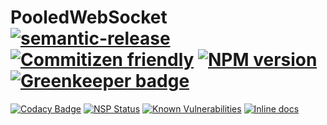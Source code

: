 # PooledWebSocket [![semantic-release](https://img.shields.io/badge/%20%20%F0%9F%93%A6%F0%9F%9A%80-semantic--release-e10079.svg)](https://github.com/semantic-release/semantic-release) [![Commitizen friendly](https://img.shields.io/badge/commitizen-friendly-brightgreen.svg)](http://commitizen.github.io/cz-cli/) [![NPM version](https://img.shields.io/npm/v/pooledwebsocket.svg)](https://www.npmjs.com/package/pooledwebsocket) [![Greenkeeper badge](https://badges.greenkeeper.io/Eeems/PooledWebSocket.svg)](https://greenkeeper.io/)

[![Codacy Badge](https://api.codacy.com/project/badge/Grade/b1ba503fccfb4da4b9a1fa94a8255135)](https://www.codacy.com/app/Eeems/PooledWebSocket?utm_source=github.com&utm_medium=referral&utm_content=Eeems/PooledWebSocket&utm_campaign=badger)
[![NSP Status](https://nodesecurity.io/orgs/omnimaga/projects/48b088d9-9f05-4b62-a353-017983cef3cd/badge)](https://nodesecurity.io/orgs/omnimaga/projects/48b088d9-9f05-4b62-a353-017983cef3cd)
[![Known Vulnerabilities](https://snyk.io/test/github/eeems/pooledwebsocket/badge.svg)](https://snyk.io/test/github/eeems/pooledwebsocket)
[![Inline docs](http://inch-ci.org/github/Eeems/PooledWebSocket.svg?branch=master)](http://inch-ci.org/github/Eeems/PooledWebSocket)

